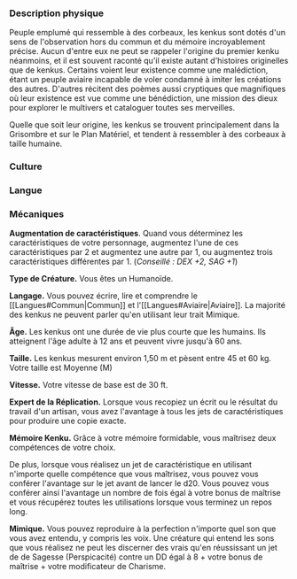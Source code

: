 ### Description physique

Peuple emplumé qui ressemble à des corbeaux, les kenkus sont dotés d'un sens de l'observation hors du commun et du mémoire incroyablement précise. Aucun d'entre eux ne peut se rappeler l'origine du premier kenku néanmoins, et il est souvent raconté qu'il existe autant d'histoires originelles que de kenkus. Certains voient leur existence comme une malédiction, étant un peuple aviaire incapable de voler condamné à imiter les créations des autres. D'autres récitent des poèmes aussi cryptiques que magnifiques où leur existence est vue comme une bénédiction, une mission des dieux pour explorer le multivers et cataloguer toutes ses merveilles.

Quelle que soit leur origine, les kenkus se trouvent principalement dans la Grisombre et sur le Plan Matériel, et tendent à ressembler à des corbeaux à taille humaine.

### Culture

### Langue

### Mécaniques

**Augmentation de caractéristiques**. Quand vous déterminez les caractéristiques de votre personnage, augmentez l'une de ces caractéristiques par 2 et augmentez une autre par 1, ou augmentez trois caractéristiques différentes par 1. (*Conseillé : DEX +2, SAG +1*)

**Type de Créature.** Vous êtes un Humanoïde.

**Langage.** Vous pouvez écrire, lire et comprendre le [[Langues#Commun|Commun]] et l'[[Langues#Aviaire|Aviaire]]. La majorité des kenkus ne peuvent parler qu'en utilisant leur trait Mimique.

**Âge.** Les kenkus ont une durée de vie plus courte que les humains. Ils atteignent l'âge adulte à 12 ans et peuvent vivre jusqu'à 60 ans.

**Taille.** Les kenkus mesurent environ 1,50 m et pèsent entre 45 et 60 kg. Votre taille est Moyenne (M)

**Vitesse.** Votre vitesse de base est de 30 ft.

**Expert de la Réplication.** Lorsque vous recopiez un écrit ou le résultat du travail d'un artisan, vous avez l'avantage à tous les jets de caractéristiques pour produire une copie exacte.

**Mémoire Kenku.** Grâce à votre mémoire formidable, vous maîtrisez deux compétences de votre choix.

De plus, lorsque vous réalisez un jet de caractéristique en utilisant n'importe quelle compétence que vous maîtrisez, vous pouvez vous conférer l'avantage sur le jet avant de lancer le d20. Vous pouvez vous conférer ainsi l'avantage un nombre de fois égal à votre bonus de maîtrise et vous récupérez toutes les utilisations lorsque vous terminez un repos long.

**Mimique.** Vous pouvez reproduire à la perfection n'importe quel son que vous avez entendu, y compris les voix. Une créature qui entend les sons que vous réalisez ne peut les discerner des vrais qu'en réussissant un jet de de Sagesse (Perspicacité) contre un DD égal à 8 + votre bonus de maîtrise + votre modificateur de Charisme.
